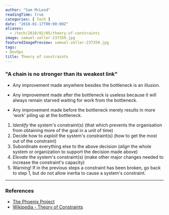```yaml
---
author: "Sam McLeod"
readingTime: true
categories: [ Tech ]
date: "2018-01-17T00:00:00Z"
aliases:
  - /tech/2018/02/05/theory-of-constraints
image: samuel-zeller-237359.jpg
featuredImagePreview: samuel-zeller-237359.jpg
tags:
- DevOps
title: Theory of constraints
---
```


### "A chain is no stronger than its weakest link"

- Any improvement made anywhere besides the bottleneck is an illusion.

- Any improvement made after the bottleneck is useless because it will always remain starved waiting for work from the bottleneck.

- Any improvement made before the bottleneck merely results in more ‘work' piling up at the bottleneck.

1. _Identify_ the system's constraint(s) (that which prevents the organisation from obtaining more of the goal in a unit of time)
2. Decide how to _exploit_ the system's constraint(s) (how to get the most out of the constraint)
3. Subordinate everything else to the above decision (_align_ the whole system or organization to support the decision made above)
4. _Elevate_ the system's constraint(s) (make other major changes needed to increase the constraint's capacity)
5. Warning! If in the previous steps a constraint has been broken, go back to step 1, but do not allow inertia to cause a system's constraint.

---

### References

- [The Phoenix Project](http://www.amazon.com/The-Phoenix-Project-Helping-Business/dp/0988262592)
- [Wikipedia - Theory of Constraints](http://en.wikipedia.org/wiki/Theory_of_constraints)
